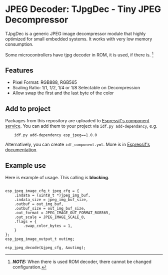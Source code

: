 # JPEG Decoder: TJpgDec - Tiny JPEG Decompressor

TJpgDec is a generic JPEG image decompressor module that highly optimized for small embedded systems. It works with very low memory consumption.

Some microcontrollers have tjpg decoder in ROM, it is used, if there is. [^1]

[^1]: **_NOTE:_** When there is used ROM decoder, there cannot be changed configuration. 

## Features
- Pixel Format: RGB888, RGB565
- Scaling Ratio: 1/1, 1/2, 1/4 or 1/8 Selectable on Decompression
- Allow swap the first and the last byte of the color


## Add to project

Packages from this repository are uploaded to [Espressif's component service](https://components.espressif.com/).
You can add them to your project via `idf.py add-dependancy`, e.g. 
```
    idf.py add-dependency esp_jpeg==1.0.0
```

Alternatively, you can create `idf_component.yml`. More is in [Espressif's documentation](https://docs.espressif.com/projects/esp-idf/en/latest/esp32/api-guides/tools/idf-component-manager.html).

## Example use

Here is example of usage. This calling is **blocking**.

```

esp_jpeg_image_cfg_t jpeg_cfg = {
    .indata = (uint8_t *)jpeg_img_buf,
    .indata_size = jpeg_img_buf_size,
    .outbuf = out_img_buf,
    .outbuf_size = out_img_buf_size,
    .out_format = JPEG_IMAGE_OUT_FORMAT_RGB565,
    .out_scale = JPEG_IMAGE_SCALE_0,
    .flags = {
        .swap_color_bytes = 1,
    }
};
esp_jpeg_image_output_t outimg;

esp_jpeg_decode(&jpeg_cfg, &outimg);
```

